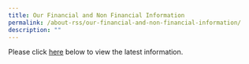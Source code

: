 ```yaml
---
title: Our Financial and Non Financial Information
permalink: /about-rss/our-financial-and-non-financial-information/
description: ""
---
```

Please click [here](/files/Red%20Swastika%20School.pdf) below to view the latest information.